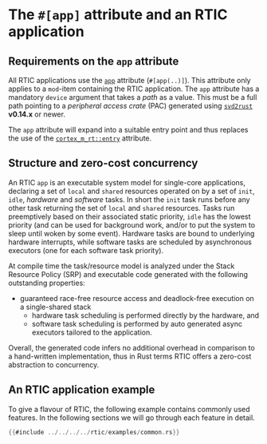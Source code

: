 # The `#[app]` attribute and an RTIC application

## Requirements on the `app` attribute

All RTIC applications use the [`app`] attribute (`#[app(..)]`). This attribute only applies to a `mod`-item containing the RTIC application. The `app` attribute has a mandatory `device` argument that takes a *path* as a value. This must be a full path pointing to a *peripheral access crate* (PAC) generated using [`svd2rust`] **v0.14.x** or newer.

The `app` attribute will expand into a suitable entry point and thus replaces the use of the [`cortex_m_rt::entry`] attribute.

[`app`]: ../../../api/cortex_m_rtic_macros/attr.app.html
[`svd2rust`]: https://crates.io/crates/svd2rust
[`cortex_m_rt::entry`]: ../../../api/cortex_m_rt_macros/attr.entry.html

## Structure and zero-cost concurrency

An RTIC `app` is an executable system model for single-core applications, declaring a set of `local` and `shared` resources operated on by a set of `init`, `idle`, *hardware* and *software* tasks. In short the `init` task runs before any other task returning the set of `local` and `shared` resources. Tasks run preemptively based on their associated static priority, `idle` has the lowest priority (and can be used for background work, and/or to put the system to sleep until woken by some event). Hardware tasks are bound to underlying hardware interrupts, while software tasks are scheduled by asynchronous executors (one for each software task priority). 

At compile time the task/resource model is analyzed under the Stack Resource Policy (SRP) and executable code generated with the following outstanding properties:

- guaranteed race-free resource access and deadlock-free execution on a single-shared stack
  - hardware task scheduling is performed directly by the hardware, and
  - software task scheduling is performed by auto generated async executors tailored to the application.

Overall, the generated code infers no additional overhead in comparison to a hand-written implementation, thus in Rust terms RTIC offers a zero-cost abstraction to concurrency.

## An RTIC application example

To give a flavour of RTIC, the following example contains commonly used features.
In the following sections we will go through each feature in detail.

``` rust
{{#include ../../../../rtic/examples/common.rs}}
```
